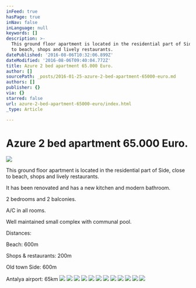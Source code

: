 ```yaml
---
inFeed: true
hasPage: true
inNav: false
inLanguage: null
keywords: []
description: >-
  This ground floor apartment is located in the residential part of Side, close
  to beach, shops and lively restaurants.
datePublished: '2016-08-06T10:32:06.899Z'
dateModified: '2016-08-06T09:40:04.772Z'
title: Azure 2 bed apartment 65.000 Euro.
author: []
sourcePath: _posts/2016-01-25-azure-2-bed-apartment-65000-euro.md
authors: []
publisher: {}
via: {}
starred: false
url: azure-2-bed-apartment-65000-euro/index.html
_type: Article

---
```

# Azure 2 bed apartment 65.000 Euro.
![](https://the-grid-user-content.s3-us-west-2.amazonaws.com/3837737b-98a0-42c9-951c-416f6e641066.JPG)

This ground floor apartment is located in the residential part of Side, close to beach, shops and lively restaurants.

It has been renovated and has a new kitchen and modern bathroom.

2 bedrooms and 2 balconies. 

A/C in all rooms.

Well maintained small complex with communal pool.

Distances:

Beach: 600m

Shops & restaurants: 200m

Old town Side: 600m

Antalya airport: 65km
![](https://the-grid-user-content.s3-us-west-2.amazonaws.com/72de8867-05f9-48b3-bc04-30adbf5365a1.JPG)
![](https://the-grid-user-content.s3-us-west-2.amazonaws.com/9759332f-709a-4a9b-993b-6a96ae096cf0.JPG)
![](https://the-grid-user-content.s3-us-west-2.amazonaws.com/67513537-f1db-4b32-b94d-be5356a3ea2a.JPG)
![](https://the-grid-user-content.s3-us-west-2.amazonaws.com/2965252a-73eb-4306-aa4f-a6d55c08925d.JPG)
![](https://the-grid-user-content.s3-us-west-2.amazonaws.com/307dcb82-4361-4ece-986a-ec98d065bcea.JPG)
![](https://the-grid-user-content.s3-us-west-2.amazonaws.com/4957befc-99e2-485f-a3bd-8899a192e56b.JPG)
![](https://the-grid-user-content.s3-us-west-2.amazonaws.com/395a5e1a-0349-4ea6-8174-4e7529a6ef7a.JPG)
![](https://the-grid-user-content.s3-us-west-2.amazonaws.com/36e1a575-779b-4eb9-a8b4-b4b570c45d90.JPG)
![](https://the-grid-user-content.s3-us-west-2.amazonaws.com/3ce7e6d4-cfd7-460e-9c9d-b0ad59eb49ad.JPG)
![](https://the-grid-user-content.s3-us-west-2.amazonaws.com/08436eb3-7118-451f-97c4-2165a6ddc88f.JPG)
![](https://the-grid-user-content.s3-us-west-2.amazonaws.com/30cb3b52-85c3-4bb0-b6d6-6a77daae4869.JPG)
![](https://the-grid-user-content.s3-us-west-2.amazonaws.com/0da29c88-c131-44b2-8758-a1bdb1a98d31.jpg)